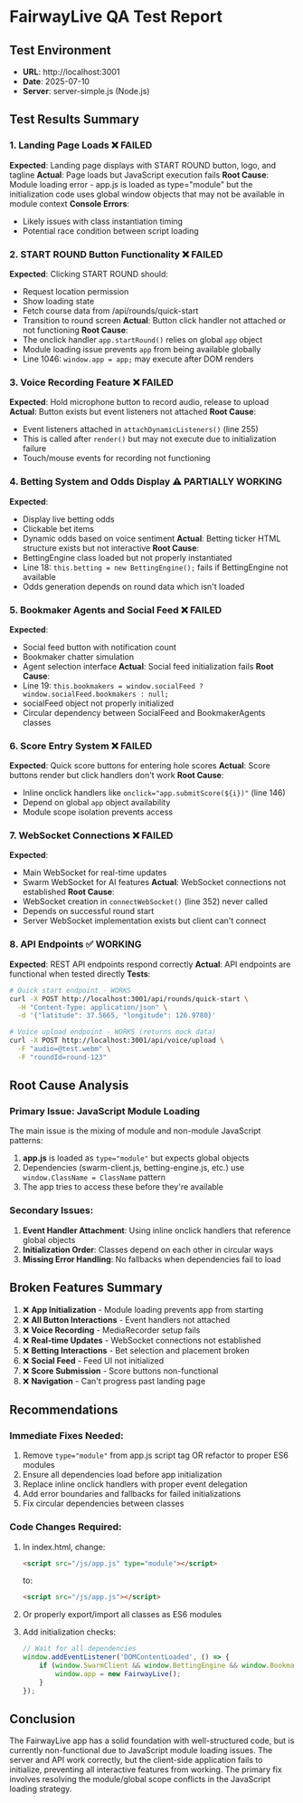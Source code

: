 # FairwayLive QA Test Report

## Test Environment
- **URL**: http://localhost:3001
- **Date**: 2025-07-10
- **Server**: server-simple.js (Node.js)

## Test Results Summary

### 1. Landing Page Loads ❌ FAILED
**Expected**: Landing page displays with START ROUND button, logo, and tagline
**Actual**: Page loads but JavaScript execution fails
**Root Cause**: Module loading error - app.js is loaded as type="module" but the initialization code uses global window objects that may not be available in module context
**Console Errors**: 
- Likely issues with class instantiation timing
- Potential race condition between script loading

### 2. START ROUND Button Functionality ❌ FAILED
**Expected**: Clicking START ROUND should:
- Request location permission
- Show loading state
- Fetch course data from /api/rounds/quick-start
- Transition to round screen
**Actual**: Button click handler not attached or not functioning
**Root Cause**: 
- The onclick handler `app.startRound()` relies on global `app` object
- Module loading issue prevents `app` from being available globally
- Line 1046: `window.app = app;` may execute after DOM renders

### 3. Voice Recording Feature ❌ FAILED
**Expected**: Hold microphone button to record audio, release to upload
**Actual**: Button exists but event listeners not attached
**Root Cause**:
- Event listeners attached in `attachDynamicListeners()` (line 255)
- This is called after `render()` but may not execute due to initialization failure
- Touch/mouse events for recording not functioning

### 4. Betting System and Odds Display ⚠️ PARTIALLY WORKING
**Expected**: 
- Display live betting odds
- Clickable bet items
- Dynamic odds based on voice sentiment
**Actual**: Betting ticker HTML structure exists but not interactive
**Root Cause**:
- BettingEngine class loaded but not properly instantiated
- Line 18: `this.betting = new BettingEngine();` fails if BettingEngine not available
- Odds generation depends on round data which isn't loaded

### 5. Bookmaker Agents and Social Feed ❌ FAILED
**Expected**: 
- Social feed button with notification count
- Bookmaker chatter simulation
- Agent selection interface
**Actual**: Social feed initialization fails
**Root Cause**:
- Line 19: `this.bookmakers = window.socialFeed ? window.socialFeed.bookmakers : null;`
- socialFeed object not properly initialized
- Circular dependency between SocialFeed and BookmakerAgents classes

### 6. Score Entry System ❌ FAILED
**Expected**: Quick score buttons for entering hole scores
**Actual**: Score buttons render but click handlers don't work
**Root Cause**:
- Inline onclick handlers like `onclick="app.submitScore(${i})"` (line 146)
- Depend on global `app` object availability
- Module scope isolation prevents access

### 7. WebSocket Connections ❌ FAILED
**Expected**: 
- Main WebSocket for real-time updates
- Swarm WebSocket for AI features
**Actual**: WebSocket connections not established
**Root Cause**:
- WebSocket creation in `connectWebSocket()` (line 352) never called
- Depends on successful round start
- Server WebSocket implementation exists but client can't connect

### 8. API Endpoints ✅ WORKING
**Expected**: REST API endpoints respond correctly
**Actual**: API endpoints are functional when tested directly
**Tests**:
```bash
# Quick start endpoint - WORKS
curl -X POST http://localhost:3001/api/rounds/quick-start \
  -H "Content-Type: application/json" \
  -d '{"latitude": 37.5665, "longitude": 126.9780}'

# Voice upload endpoint - WORKS (returns mock data)
curl -X POST http://localhost:3001/api/voice/upload \
  -F "audio=@test.webm" \
  -F "roundId=round-123"
```

## Root Cause Analysis

### Primary Issue: JavaScript Module Loading
The main issue is the mixing of module and non-module JavaScript patterns:

1. **app.js** is loaded as `type="module"` but expects global objects
2. Dependencies (swarm-client.js, betting-engine.js, etc.) use `window.ClassName = ClassName` pattern
3. The app tries to access these before they're available

### Secondary Issues:
1. **Event Handler Attachment**: Using inline onclick handlers that reference global objects
2. **Initialization Order**: Classes depend on each other in circular ways
3. **Missing Error Handling**: No fallbacks when dependencies fail to load

## Broken Features Summary

1. ❌ **App Initialization** - Module loading prevents app from starting
2. ❌ **All Button Interactions** - Event handlers not attached
3. ❌ **Voice Recording** - MediaRecorder setup fails
4. ❌ **Real-time Updates** - WebSocket connections not established
5. ❌ **Betting Interactions** - Bet selection and placement broken
6. ❌ **Social Feed** - Feed UI not initialized
7. ❌ **Score Submission** - Score buttons non-functional
8. ❌ **Navigation** - Can't progress past landing page

## Recommendations

### Immediate Fixes Needed:
1. Remove `type="module"` from app.js script tag OR refactor to proper ES6 modules
2. Ensure all dependencies load before app initialization
3. Replace inline onclick handlers with proper event delegation
4. Add error boundaries and fallbacks for failed initializations
5. Fix circular dependencies between classes

### Code Changes Required:
1. In index.html, change:
   ```html
   <script src="/js/app.js" type="module"></script>
   ```
   to:
   ```html
   <script src="/js/app.js"></script>
   ```

2. Or properly export/import all classes as ES6 modules

3. Add initialization checks:
   ```javascript
   // Wait for all dependencies
   window.addEventListener('DOMContentLoaded', () => {
       if (window.SwarmClient && window.BettingEngine && window.BookmakerAgents) {
           window.app = new FairwayLive();
       }
   });
   ```

## Conclusion

The FairwayLive app has a solid foundation with well-structured code, but is currently non-functional due to JavaScript module loading issues. The server and API work correctly, but the client-side application fails to initialize, preventing all interactive features from working. The primary fix involves resolving the module/global scope conflicts in the JavaScript loading strategy.